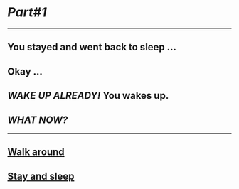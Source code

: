 # *Part#1*

---

## You stayed and went back to sleep ...
## Okay ... 
## *WAKE UP ALREADY!* You wakes up.
## _*WHAT NOW?*_

---

## [Walk around](../choice1a/scene1a.md)

## [Stay and sleep](../endings/bad/end3a.md)